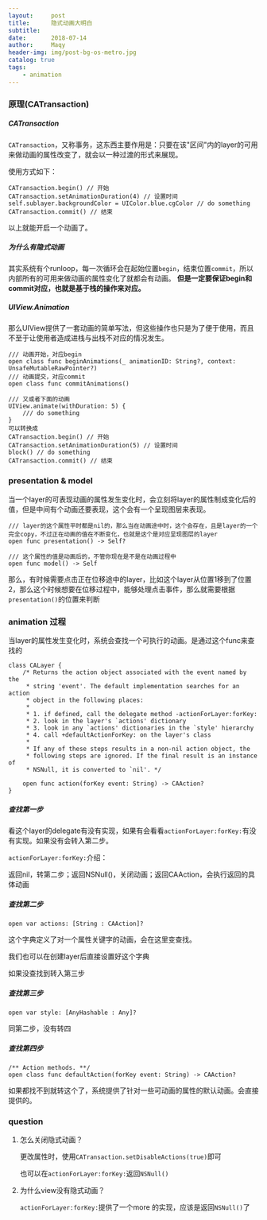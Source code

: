```yaml
---
layout:     post
title:      隐式动画大明白
subtitle:   
date:       2018-07-14
author:     Maqy
header-img: img/post-bg-os-metro.jpg
catalog: true
tags:
    - animation
---
```




### 原理(CATransaction)

##### CATransaction 

`CATransaction`，又称事务，这东西主要作用是：只要在该"区间"内的layer的可用来做动画的属性改变了，就会以一种过渡的形式来展现。

使用方式如下：

```
CATransaction.begin() // 开始
CATransaction.setAnimationDuration(4) // 设置时间
self.sublayer.backgroundColor = UIColor.blue.cgColor // do something
CATransaction.commit() // 结束
```

以上就能开启一个动画了。

##### 为什么有隐式动画

其实系统有个runloop，每一次循环会在起始位置`begin`，结束位置`commit`，所以内部所有的可用来做动画的属性变化了就都会有动画。 **但是一定要保证begin和commit对应，也就是基于栈的操作来对应。**

##### UIView.Animation

那么UIView提供了一套动画的简单写法，但这些操作也只是为了便于使用，而且不至于让使用者造成进栈与出栈不对应的情况发生。

```
/// 动画开始，对应begin
open class func beginAnimations(_ animationID: String?, context: UnsafeMutableRawPointer?)
/// 动画提交，对应commit
open class func commitAnimations()

/// 又或者下面的动画
UIView.animate(withDuration: 5) {
	/// do something
}
可以转换成
CATransaction.begin() // 开始
CATransaction.setAnimationDuration(5) // 设置时间
block() // do something
CATransaction.commit() // 结束
```



### presentation & model

当一个layer的可表现动画的属性发生变化时，会立刻将layer的属性制成变化后的值，但是中间有个动画还要表现，这个会有一个呈现图层来表现。

```
/// layer的这个属性平时都是nil的，那么当在动画途中时，这个会存在，且是layer的一个完全copy，不过正在动画的值在不断变化，也就是这个是对应呈现图层的layer
open func presentation() -> Self?

/// 这个属性的值是动画后的，不管你现在是不是在动画过程中
open func model() -> Self
```

那么，有时候需要点击正在位移途中的layer，比如这个layer从位置1移到了位置2，那么这个时候想要在位移过程中，能够处理点击事件，那么就需要根据`presentation()`的位置来判断



### animation 过程

当layer的属性发生变化时，系统会查找一个可执行的动画。是通过这个func来查找的

```
class CALayer {
    /* Returns the action object associated with the event named by the
     * string 'event'. The default implementation searches for an action
     * object in the following places:
     *
     * 1. if defined, call the delegate method -actionForLayer:forKey:
     * 2. look in the layer's `actions' dictionary
     * 3. look in any `actions' dictionaries in the `style' hierarchy
     * 4. call +defaultActionForKey: on the layer's class
     *
     * If any of these steps results in a non-nil action object, the
     * following steps are ignored. If the final result is an instance of
     * NSNull, it is converted to `nil'. */
    
    open func action(forKey event: String) -> CAAction?
}
```

##### 查找第一步

看这个layer的delegate有没有实现，如果有会看看`actionForLayer:forKey:`有没有实现。如果没有会转入第二步。

`actionForLayer:forKey:`介绍：

返回nil，转第二步；返回NSNull()，关闭动画；返回CAAction，会执行返回的具体动画



##### 查找第二步

```
open var actions: [String : CAAction]?
```

这个字典定义了对一个属性关键字的动画，会在这里变查找。

我们也可以在创建layer后直接设置好这个字典

如果没查找到转入第三步



##### 查找第三步

```
open var style: [AnyHashable : Any]?
```

同第二步，没有转四



##### 查找第四步

```
/** Action methods. **/
open class func defaultAction(forKey event: String) -> CAAction?
```

如果都找不到就转这个了，系统提供了针对一些可动画的属性的默认动画。会直接提供的。



### question

1. 怎么关闭隐式动画？

   更改属性时，使用`CATransaction.setDisableActions(true)`即可

   也可以在`actionForLayer:forKey:`返回`NSNull()`

2. 为什么view没有隐式动画？

   `actionForLayer:forKey:`提供了一个more 的实现，应该是返回`NSNull()`了
